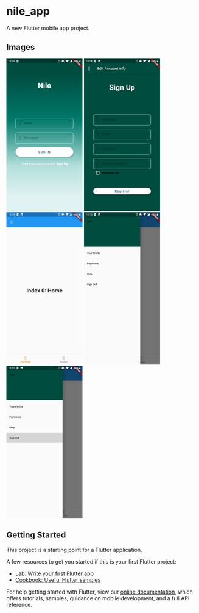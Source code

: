 # nile_app

A new Flutter mobile app project.

## Images
<img src="login.jpg" width="200">
<img src="signup.jpg" width="200">
<img src="home.jpg" width="200">
<img src="drawer.jpg" width="200">
<img src="drawersign.jpg" width="200">

## Getting Started

This project is a starting point for a Flutter application.

A few resources to get you started if this is your first Flutter project:

- [Lab: Write your first Flutter app](https://flutter.dev/docs/get-started/codelab)
- [Cookbook: Useful Flutter samples](https://flutter.dev/docs/cookbook)

For help getting started with Flutter, view our
[online documentation](https://flutter.dev/docs), which offers tutorials,
samples, guidance on mobile development, and a full API reference.
